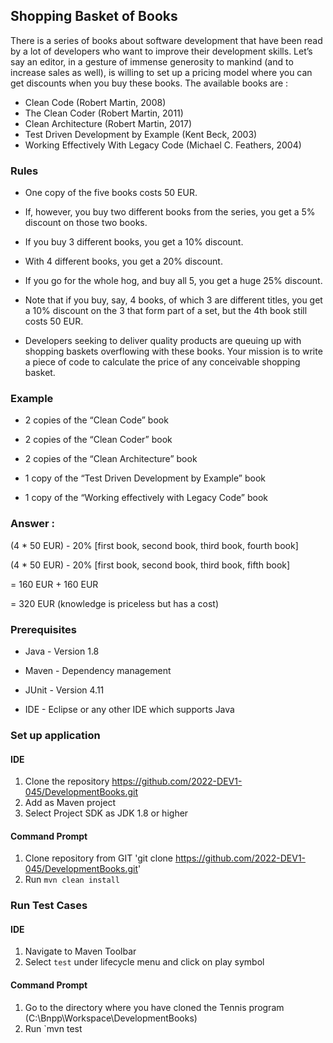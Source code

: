 <h2>Shopping Basket of Books</h2>
There is a series of books about software development that have been read by a lot of developers who want to improve their development skills. Let’s say an editor, in a gesture of immense generosity to mankind (and to increase sales as well), is willing to set up a pricing model where you can get discounts when you buy these books. The available books are :

- Clean Code (Robert Martin, 2008)
- The Clean Coder (Robert Martin, 2011)
- Clean Architecture (Robert Martin, 2017)
- Test Driven Development by Example (Kent Beck, 2003)
- Working Effectively With Legacy Code (Michael C. Feathers, 2004)


<h3>Rules</h3> 

- One copy of the five books costs 50 EUR.

- If, however, you buy two different books from the series, you get a 5% discount on those two books.

- If you buy 3 different books, you get a 10% discount.

- With 4 different books, you get a 20% discount.

- If you go for the whole hog, and buy all 5, you get a huge 25% discount.

- Note that if you buy, say, 4 books, of which 3 are different titles, you get a 10% discount on the 3 that form part of a set, but the 4th book still costs 50 EUR.

- Developers seeking to deliver quality products are queuing up with shopping baskets overflowing with these books. Your mission is to write a piece of code to calculate the price of any conceivable shopping basket.

<h3>Example</h3>

- 2 copies of the “Clean Code” book

- 2 copies of the “Clean Coder” book

- 2 copies of the “Clean Architecture” book

- 1 copy of the “Test Driven Development by Example” book

- 1 copy of the “Working effectively with Legacy Code” book

<h3>Answer :</h3>

(4 * 50 EUR) - 20% [first book, second book, third book, fourth book]

(4 * 50 EUR) - 20% [first book, second book, third book, fifth book]

= 160 EUR + 160 EUR

= 320 EUR (knowledge is priceless but has a cost)


<h3>Prerequisites</h3>


- Java - Version 1.8 

- Maven - Dependency management

- JUnit - Version 4.11

- IDE - Eclipse or any other IDE which supports Java


<h3>Set up application</h3>

<h4>IDE</h4>

1. Clone the repository https://github.com/2022-DEV1-045/DevelopmentBooks.git
2. Add as Maven project
3. Select Project SDK as JDK 1.8 or higher

<h4>Command Prompt</h4>

1. Clone repository from GIT 'git clone https://github.com/2022-DEV1-045/DevelopmentBooks.git'
2. Run `mvn clean install`

<h3>Run Test Cases</h3>

<h4>IDE</h4>

1. Navigate to Maven Toolbar
2. Select `test` under lifecycle menu and click on play symbol

<h4>Command Prompt</h4>

1. Go to the directory where you have cloned the Tennis program (C:\Bnpp\Workspace\DevelopmentBooks)
2. Run `mvn test
